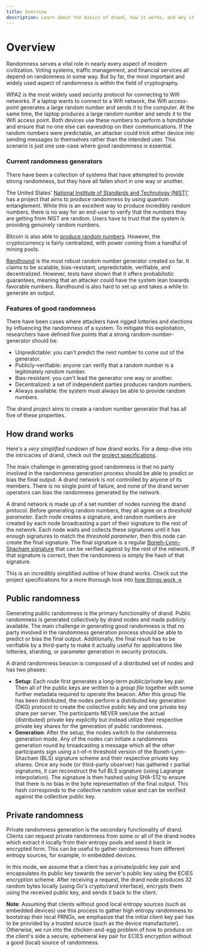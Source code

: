 ```yaml
---
title: Overview
description: Learn about the basics of drand, how it works, and why it exists in the first place.
---
```


# Overview

Randomness serves a vital role in nearly every aspect of modern civilization. Voting systems, traffic management, and financial services all depend on randomness in some way. But by far, the most important and widely used aspect of randomness is within the field of cryptography.

WPA2 is the most widely used security protocol for connecting to Wifi networks. If a laptop wants to connect to a Wifi network, the Wifi access-point generates a large random number and sends it to the computer. At the same time, the laptop produces a large random number and sends it to the Wifi access point. Both devices use these numbers to perform a _handshake_ and ensure that no one else can eavesdrop on their communications. If the random numbers were predictable, an attacker could trick either device into sending messages to themselves rather than the intended user. This scenario is just one use-case where good randomness is essential.

### Current randomness generators

There have been a collection of systems that have attempted to provide strong randomness, but they have all fallen short in one way or another.

The United States' [National Institute of Standards and Technology (NIST)'](https://www.nist.gov/) has a project that aims to produce randomness by using quantum entanglement. While this is an excellent way to produce incredibly random numbers, there is no way for an end-user to verify that the numbers they are getting from NIST are random. Users have to trust that the system is providing genuinely random numbers.

Bitcoin is also able to [produce random numbers](https://eprint.iacr.org/2015/1015.pdf). However, the cryptocurrency is fairly centralized, with power coming from a handful of mining pools.

[Randhound](https://eprint.iacr.org/2016/1067.pdf) is the most robust random number generator created so far. It claims to be scalable, bias-resistant, unpredictable, verifiable, and decentralized. However, tests have shown that it offers probabilistic guarantees, meaning that an attacker could have the system lean towards favorable numbers. Randhound is also hard to set up and takes a while to generate an output.

### Features of good randomness

There have been cases where attackers have rigged lotteries and elections by influencing the randomness of a system. To mitigate this exploitation, researchers have defined five points that a strong random-number-generator should be:

- Unpredictable: you can't predict the next number to come out of the generator.
- Publicly-verifiable: anyone can verify that a random number is a legitimately _random_ number.
- Bias-resistant: you can't lead the generator one way or another.
- Decentralized: a set of independent parties produces random numbers.
- Always available: the system must always be able to provide random numbers.

The drand project aims to create a random number generator that has all five of these properties.

## How drand works

Here's a _very simplified_ rundown of how drand works. For a deep-dive into the intricacies of drand, check out the [project specifications](/concepts/specification).

The main challenge in generating good randomness is that no party involved in the randomness generation process should be able to predict or bias the final output. A drand network is not controlled by anyone of its members. There is no single point of failure, and none of the drand server operators can bias the randomness generated by the network.

A drand network is made up of a set number of nodes running the drand protocol. Before generating random numbers, they all agree on a _threshold parameter_. Each node creates a signature, and random numbers are created by each node broadcasting a part of their signature to the rest of the network. Each node waits and collects these signatures until it has enough signatures to match the _threshold parameter_, then this node can create the final signature. The final signature is a regular [Boneh–Lynn–Shacham signature](https://en.wikipedia.org/wiki/Boneh%E2%80%93Lynn%E2%80%93Shacham) that can be verified against by the rest of the network. If that signature is correct, then the randomness is simply the hash of that signature.

This is an incredibly simplified outline of how drand works. Check out the project specifications for a more thorough look into [how things work →](/concepts/specification)

## Public randomness

Generating public randomness is the primary functionality of drand. Public randomness is generated collectively by drand nodes and made publicly available. The main challenge in generating good randomness is that no party involved in the randomness generation process should be able to predict or bias the final output. Additionally, the final result has to be verifiable by a third-party to make it actually useful for applications like lotteries, sharding, or parameter generation in security protocols.

A drand randomness beacon is composed of a distributed set of nodes and has two phases:

- **Setup**: Each node first generates a long-term public/private key pair. Then all of the public keys are written to a _group file_ together with some further metadata required to operate the beacon. After this group file has been distributed, the nodes perform a distributed key generation (DKG) protocol to create the collective public key and one private key share per server. The participants NEVER see/use the actual (distributed) private key explicitly but instead utilize their respective private key shares for the generation of public randomness.
- **Generation**: After the setup, the nodes switch to the randomness generation mode. Any of the nodes can initiate a randomness generation round by broadcasting a message which all the other participants sign using a t-of-n threshold version of the Boneh-Lynn-Shacham (BLS) signature scheme and their respective private key shares. Once any node (or third-party observer) has gathered `t` partial signatures, it can reconstruct the full BLS signature (using Lagrange interpolation). The signature is then hashed using SHA-512 to ensure that there is no bias in the byte representation of the final output. This hash corresponds to the collective random value and can be verified against the collective public key.

## Private randomness

Private randomness generation is the secondary functionality of drand. Clients can request private randomness from some or all of the drand nodes which extract it locally from their entropy pools and send it back in encrypted form. This can be useful to gather randomness from different entropy sources, for example, in embedded devices.

In this mode, we assume that a client has a private/public key pair and encapsulates its public key towards the server's public key using the ECIES encryption scheme. After receiving a request, the drand node produces 32 random bytes locally (using Go's crypto/rand interface), encrypts them using the received public key, and sends it back to the client.

**Note**: Assuming that clients without good local entropy sources (such as embedded devices) use this process to gather high entropy randomness to bootstrap their local PRNGs, we emphasize that the initial client key pair has to be provided by a trusted source (such as the device manufacturer). Otherwise, we run into the chicken-and-egg problem of how to produce on the client's side a secure, ephemeral key pair for ECIES encryption without a good (local) source of randomness.
